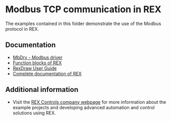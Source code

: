 Modbus TCP communication in REX 
===============================

The examples contained in this folder demonstrate the use of the Modbus protocol
in REX.

## Documentation ##

- [MbDrv - Modbus driver](https://www.rexcontrols.com/media/2.50.4/doc/ENGLISH/MANUALS/MbDrv/MbDrv_ENG.html)
- [Function blocks of REX](https://www.rexcontrols.com/media/2.50.4/doc/ENGLISH/MANUALS/BRef/BRef_ENG.html)
- [RexDraw User Guide](https://www.rexcontrols.com/media/2.50.4/doc/ENGLISH/MANUALS/RexDraw/RexDraw_ENG.html)
- [Complete documentation of REX](http://www.rexcontrols.com/documentation-and-support)

## Additional information ##

- Visit the [REX Controls company webpage](http://www.rexcontrols.com) 
for more information about the example projects and developing advanced 
automation and control solutions using REX.
